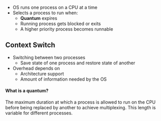 - OS runs one process on a CPU at a time
- Selects a process to run when:
	- **Quantum** expires
	- Running process gets blocked or exits
	- A higher priority process becomes runnable


## Context Switch
- Switching between two processes
	- Save state of one process and restore state of another
- Overhead depends on
	- Architecture support
	- Amount of information needed by the OS
#### What is a quantum?
The maximum duration at which a process is allowed to run on the CPU before being replaced by another to achieve multiplexing. This length is variable for different processes.